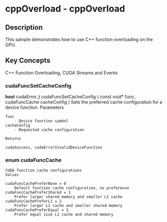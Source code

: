 # cppOverload - cppOverload

## Description

This sample demonstrates how to use C++ function overloading on the GPU.

## Key Concepts

C++ Function Overloading, CUDA Streams and Events

### cudaFuncSetCacheConfig
__host__ ​cudaError_t cudaFuncSetCacheConfig ( const void* func, cudaFuncCache cacheConfig )
    Sets the preferred cache configuration for a device function.
    Parameters

    func
        - Device function symbol 
    cacheConfig
        - Requested cache configuration

    Returns

    cudaSuccess, cudaErrorInvalidDeviceFunction


### enum cudaFuncCache

    CUDA function cache configurations
    Values

    cudaFuncCachePreferNone = 0
        Default function cache configuration, no preference 
    cudaFuncCachePreferShared = 1
        Prefer larger shared memory and smaller L1 cache 
    cudaFuncCachePreferL1 = 2
        Prefer larger L1 cache and smaller shared memory 
    cudaFuncCachePreferEqual = 3
        Prefer equal size L1 cache and shared memory 

